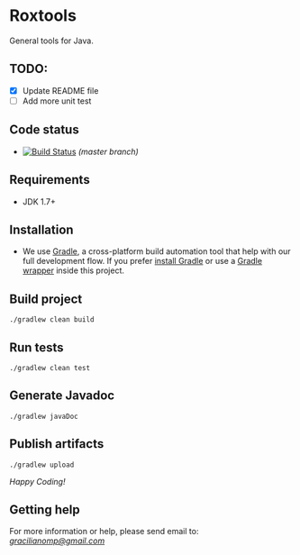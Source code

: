 Roxtools
========

General tools for Java.

## TODO:

- [x] Update README file
- [ ] Add more unit test

## Code status

- [![Build Status](https://github.com/UpLibs/roxtools)](https://github.com/UpLibs/roxtools) *(master branch)*

## Requirements

- JDK 1.7+

## Installation

- We use [Gradle](http://www.gradle.org), a cross-platform build automation tool that help with our full development flow. If you prefer [install Gradle](http://www.gradle.org/installation) or use a [Gradle wrapper](http://www.gradle.org/docs/current/userguide/gradle_wrapper.html) inside this project.

## Build project

```
./gradlew clean build
```

## Run tests

```
./gradlew clean test
```

## Generate Javadoc

```
./gradlew javaDoc
```

## Publish artifacts

```
./gradlew upload
```

*Happy Coding!*

## Getting help

For more information or help, please send email to: *gracilianomp@gmail.com*
